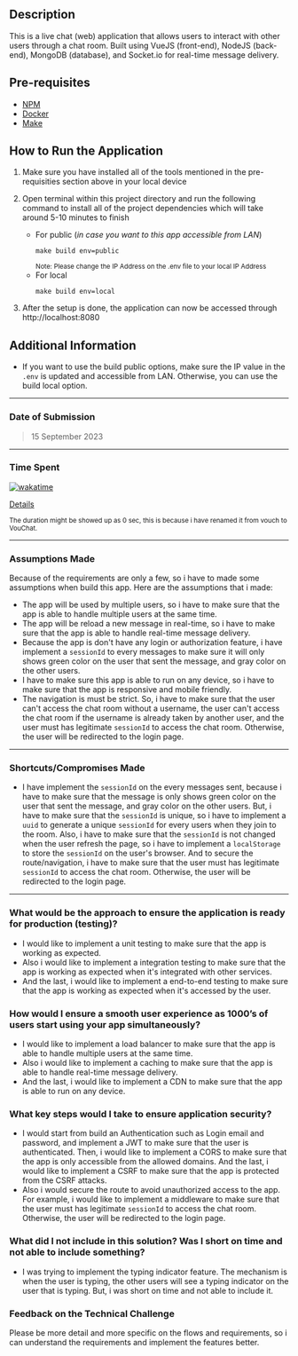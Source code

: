 ## Description

This is a live chat (web) application that allows users to interact with other users through a chat room. Built using VueJS (front-end), NodeJS (back-end), MongoDB (database), and Socket.io for real-time message delivery.

## Pre-requisites

- [NPM](https://nodejs.org/en/download)
- [Docker](https://docs.docker.com/get-docker/)
- [Make](https://www.gnu.org/software/make/manual/make.html)

## How to Run the Application

1. Make sure you have installed all of the tools mentioned in the pre-requisities section above in your local device
2. Open terminal within this project directory and run the following command to install all of the project dependencies which will take around 5-10 minutes to finish

   - For public (_in case you want to this app accessible from LAN_)
     ```
     make build env=public
     ```
     <sub>Note: Please change the IP Address on the .env file to your local IP Address</sub>
   - For local
     ```
     make build env=local
     ```

3. After the setup is done, the application can now be accessed through http://localhost:8080

## Additional Information

- If you want to use the build public options, make sure the IP value in the `.env` is updated and accessible from LAN. Otherwise, you can use the build local option.

---

### Date of Submission

> 15 September 2023

---

### Time Spent

[![wakatime](https://wakatime.com/badge/user/52dc8466-d511-4812-bfed-fa756030a686/project/3dbcaaf2-b071-4d74-b73d-8b4a06daf5f2.svg)](https://wakatime.com/badge/user/52dc8466-d511-4812-bfed-fa756030a686/project/3dbcaaf2-b071-4d74-b73d-8b4a06daf5f2)

[Details](https://wakatime.com/@52dc8466-d511-4812-bfed-fa756030a686/projects/kfrysihkpl?start=2023-09-09&end=2023-09-15)

<sub>The duration might be showed up as 0 sec, this is because i have renamed it from vouch to VouChat.</sub>

---

### Assumptions Made

Because of the requirements are only a few, so i have to made some assumptions when build this app. Here are the assumptions that i made:

- The app will be used by multiple users, so i have to make sure that the app is able to handle multiple users at the same time.
- The app will be reload a new message in real-time, so i have to make sure that the app is able to handle real-time message delivery.
- Because the app is don't have any login or authorization feature, i have implement a `sessionId` to every messages to make sure it will only shows green color on the user that sent the message, and gray color on the other users.
- I have to make sure this app is able to run on any device, so i have to make sure that the app is responsive and mobile friendly.
- The navigation is must be strict. So, i have to make sure that the user can't access the chat room without a username, the user can't access the chat room if the username is already taken by another user, and the user must has legitimate `sessionId` to access the chat room. Otherwise, the user will be redirected to the login page.

---

### Shortcuts/Compromises Made

- I have implement the `sessionId` on the every messages sent, because i have to make sure that the message is only shows green color on the user that sent the message, and gray color on the other users. But, i have to make sure that the `sessionId` is unique, so i have to implement a `uuid` to generate a unique `sessionId` for every users when they join to the room. Also, i have to make sure that the `sessionId` is not changed when the user refresh the page, so i have to implement a `localStorage` to store the `sessionId` on the user's browser. And to secure the route/navigation, i have to make sure that the user must has legitimate `sessionId` to access the chat room. Otherwise, the user will be redirected to the login page.

---

### What would be the approach to ensure the application is ready for production (testing)?

- I would like to implement a unit testing to make sure that the app is working as expected.
- Also i would like to implement a integration testing to make sure that the app is working as expected when it's integrated with other services.
- And the last, i would like to implement a end-to-end testing to make sure that the app is working as expected when it's accessed by the user.

### How would I ensure a smooth user experience as 1000’s of users start using your app simultaneously?

- I would like to implement a load balancer to make sure that the app is able to handle multiple users at the same time.
- Also i would like to implement a caching to make sure that the app is able to handle real-time message delivery.
- And the last, i would like to implement a CDN to make sure that the app is able to run on any device.

### What key steps would I take to ensure application security?

- I would start from build an Authentication such as Login email and password, and implement a JWT to make sure that the user is authenticated. Then, i would like to implement a CORS to make sure that the app is only accessible from the allowed domains. And the last, i would like to implement a CSRF to make sure that the app is protected from the CSRF attacks.
- Also i would secure the route to avoid unauthorized access to the app. For example, i would like to implement a middleware to make sure that the user must has legitimate `sessionId` to access the chat room. Otherwise, the user will be redirected to the login page.

### What did I not include in this solution? Was I short on time and not able to include something?

- I was trying to implement the typing indicator feature. The mechanism is when the user is typing, the other users will see a typing indicator on the user that is typing. But, i was short on time and not able to include it.

### Feedback on the Technical Challenge

Please be more detail and more specific on the flows and requirements, so i can understand the requirements and implement the features better.
